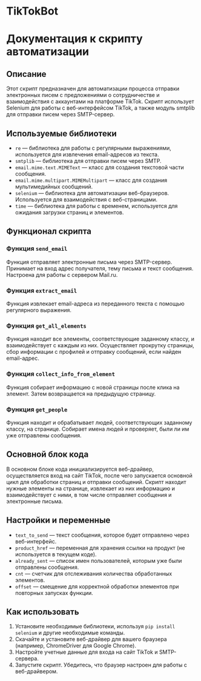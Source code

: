 # TikTokBot
<h1>Документация к скрипту автоматизации</h1>

<h2>Описание</h2>
<p>Этот скрипт предназначен для автоматизации процесса отправки электронных писем с предложениями о сотрудничестве и взаимодействия с аккаунтами на платформе TikTok. Скрипт использует Selenium для работы с веб-интерфейсом TikTok, а также модуль smtplib для отправки писем через SMTP-сервер.</p>

<h2>Используемые библиотеки</h2>
<ul>
  <li><code>re</code> — библиотека для работы с регулярными выражениями, используется для извлечения email-адресов из текста.</li>
  <li><code>smtplib</code> — библиотека для отправки писем через SMTP.</li>
  <li><code>email.mime.text.MIMEText</code> — класс для создания текстовой части сообщения.</li>
  <li><code>email.mime.multipart.MIMEMultipart</code> — класс для создания мультимедийных сообщений.</li>
  <li><code>selenium</code> — библиотека для автоматизации веб-браузеров. Используется для взаимодействия с веб-страницами.</li>
  <li><code>time</code> — библиотека для работы с временем, используется для ожидания загрузки страниц и элементов.</li>
</ul>

<h2>Функционал скрипта</h2>

<h3>Функция <code>send_email</code></h3>
<p>Функция отправляет электронные письма через SMTP-сервер. Принимает на вход адрес получателя, тему письма и текст сообщения. Настроена для работы с сервером Mail.ru.</p>

<h3>Функция <code>extract_email</code></h3>
<p>Функция извлекает email-адреса из переданного текста с помощью регулярного выражения.</p>

<h3>Функция <code>get_all_elements</code></h3>
<p>Функция находит все элементы, соответствующие заданному классу, и взаимодействует с каждым из них. Осуществляет прокрутку страницы, сбор информации с профилей и отправку сообщений, если найден email-адрес.</p>

<h3>Функция <code>collect_info_from_element</code></h3>
<p>Функция собирает информацию с новой страницы после клика на элемент. Затем возвращается на предыдущую страницу.</p>

<h3>Функция <code>get_people</code></h3>
<p>Функция находит и обрабатывает людей, соответствующих заданному классу, на странице. Собирает имена людей и проверяет, были ли им уже отправлены сообщения.</p>

<h2>Основной блок кода</h2>
<p>В основном блоке кода инициализируется веб-драйвер, осуществляется вход на сайт TikTok, после чего запускается основной цикл для обработки страниц и отправки сообщений. Скрипт находит нужные элементы на странице, извлекает из них информацию и взаимодействует с ними, в том числе отправляет сообщения и электронные письма.</p>

<h2>Настройки и переменные</h2>
<ul>
  <li><code>text_to_send</code> — текст сообщения, которое будет отправлено через веб-интерфейс.</li>
  <li><code>product_href</code> — переменная для хранения ссылки на продукт (не используется в текущем коде).</li>
  <li><code>already_sent</code> — список имен пользователей, которым уже были отправлены сообщения.</li>
  <li><code>cnt</code> — счетчик для отслеживания количества обработанных элементов.</li>
  <li><code>offset</code> — смещение для корректной обработки элементов при повторных запусках функции.</li>
</ul>

<h2>Как использовать</h2>
<ol>
  <li>Установите необходимые библиотеки, используя <code>pip install selenium</code> и другие необходимые команды.</li>
  <li>Скачайте и установите веб-драйвер для вашего браузера (например, ChromeDriver для Google Chrome).</li>
  <li>Настройте учетные данные для входа на сайт TikTok и SMTP-сервера.</li>
  <li>Запустите скрипт. Убедитесь, что браузер настроен для работы с веб-драйвером.</li>
</ol>
